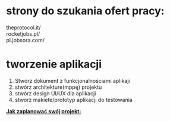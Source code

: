 # strony do szukania ofert pracy:
theprotocol.it/ <br>
rocketjobs.pl/ <br>
pl.jobsora.com/ <br>

# tworzenie aplikacji
1. Stwórz dokument z funkcjonalnościami aplikaji
2. stwórz architekture(mppę) projektu
3. stwórz design UI/UX dla aplikacji
4. stworz makiete/prototyp aplikacji do testowania
<p>
   <b> <a href="https://www.youtube.com/watch?v=W8smyf1eHFk" target="blank">Jak zaplanować swój projekt: </a>
</p>
